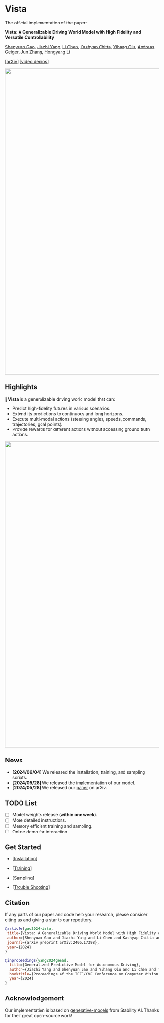 # Vista

The official implementation of the paper:

**Vista: A Generalizable Driving World Model with High Fidelity and Versatile Controllability**

[Shenyuan Gao](https://github.com/Little-Podi), [Jiazhi Yang](https://scholar.google.com/citations?user=Ju7nGX8AAAAJ&hl=en), [Li Chen](https://scholar.google.com/citations?user=ulZxvY0AAAAJ&hl=en), [Kashyap Chitta](https://kashyap7x.github.io/), [Yihang Qiu](https://scholar.google.com/citations?user=qgRUOdIAAAAJ&hl=en), [Andreas Geiger](https://www.cvlibs.net/), [Jun Zhang](https://eejzhang.people.ust.hk/), [Hongyang Li](https://lihongyang.info/)

[[arXiv](https://arxiv.org/abs/2405.17398)] [[video demos](https://vista-demo.github.io/)]

<div id="top" align="center">
<p align="center">
<img src="assets/teaser.gif" width="1000px" >
</p>
</div>

## Highlights

:bookmark: ​**Vista** is a generalizable driving world model that can:

- Predict high-fidelity futures in various scenarios.
- Extend its predictions to continuous and long horizons.
- Execute multi-modal actions (steering angles, speeds, commands, trajectories, goal points).
- Provide rewards for different actions without accessing ground truth actions.

<div id="top" align="center">
<p align="center">
<img src="assets/overview.png" width="1000px" >
</p>
</div>

## News

- **[2024/06/04]** We released the installation, training, and sampling scripts.
- **[2024/05/28]** We released the implementation of our model.
- **[2024/05/28]** We released our [paper](https://arxiv.org/abs/2405.17398) on arXiv.

## TODO List

- [ ] Model weights release (**within one week**).
- [ ] More detailed instructions.
- [ ] Memory efficient training and sampling.
- [ ] Online demo for interaction.

## Get Started

- [[Installation](https://github.com/OpenDriveLab/Vista/blob/main/docs/INSTALL.md)]

- [[Training](https://github.com/OpenDriveLab/Vista/blob/main/docs/TRAINING.md)]

- [[Sampling](https://github.com/OpenDriveLab/Vista/blob/main/docs/SAMPLING.md)]

- [[Trouble Shooting](https://github.com/OpenDriveLab/Vista/blob/main/docs/ISSUES.md)]

## Citation

If any parts of our paper and code help your research, please consider citing us and giving a star to our repository.

```bibtex
@article{gao2024vista,
 title={Vista: A Generalizable Driving World Model with High Fidelity and Versatile Controllability}, 
 author={Shenyuan Gao and Jiazhi Yang and Li Chen and Kashyap Chitta and Yihang Qiu and Andreas Geiger and Jun Zhang and Hongyang Li},
 journal={arXiv preprint arXiv:2405.17398},
 year={2024}
}

@inproceedings{yang2024genad,
  title={Generalized Predictive Model for Autonomous Driving},
  author={Jiazhi Yang and Shenyuan Gao and Yihang Qiu and Li Chen and Tianyu Li and Bo Dai and Kashyap Chitta and Penghao Wu and Jia Zeng and Ping Luo and Jun Zhang and Andreas Geiger and Yu Qiao and Hongyang Li},
  booktitle={Proceedings of the IEEE/CVF Conference on Computer Vision and Pattern Recognition (CVPR)},
  year={2024}
}
```

## Acknowledgement

Our implementation is based on [generative-models](https://github.com/Stability-AI/generative-models) from Stability AI. Thanks for their great open-source work!
